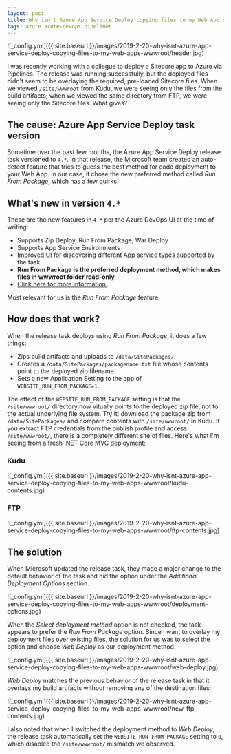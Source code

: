```yaml
---
layout: post
title: Why isn't Azure App Service Deploy copying files to my Web App's wwwroot?
tags: azure azure-devops pipelines
---
```


![_config.yml]({{ site.baseurl }}/images/2019-2-20-why-isnt-azure-app-service-deploy-copying-files-to-my-web-apps-wwwroot/header.jpg)

I was recently working with a collegue to deploy a Sitecore app to Azure via Pipelines. The release was running successfully, but the deployed files didn't seem to be overlaying the required, pre-loaded Sitecore files. When we viewed `/site/wwwroot` from Kudu, we were seeing only the files from the build artifacts; when we viewed the same directory from FTP, we were seeing only the Sitecore files. What gives?

<!--more-->

## The cause: Azure App Service Deploy task version
Sometime over the past few months, the Azure App Service Deploy release task versioned to `4.*`. In that release, the Microsoft team created an auto-detect feature that tries to guess the best method for code deployment to your Web App. In our case, it chose the new preferred method called _Run From Package_, which has a few quirks.

## What's new in version `4.*`
These are the new features in `4.*` per the Azure DevOps UI at the time of writing:

- Supports Zip Deploy, Run From Package, War Deploy 
- Supports App Service Environments
- Improved UI for discovering different App service types supported by the task
- **Run From Package is the preferred deployment method, which makes files in wwwroot folder read-only**
- [Click here  for more information.](https://github.com/Microsoft/azure-pipelines-tasks/blob/master/Tasks/AzureRmWebAppDeploymentV4/README.md)

Most relevant for us is the _Run From Package_ feature.

## How does that work?
When the release task deploys using _Run From Package_, it does a few things:

- Zips build artifacts and uploads to `/data/SitePackages/`.
- Creates a `/data/SitePackages/packagename.txt` file whose contents point to the deployed zip filename.
- Sets a new Application Setting to the app of `WEBSITE_RUN_FROM_PACKAGE=1`.

The effect of the `WEBSITE_RUN_FROM_PACKAGE` setting is that the `/site/wwwroot/` directory now vitually points to the deployed zip file, not to the actual underlying file system. Try it: download the package zip from `/data/SitePackages/` and compare contents with `/site/wwwroot/` in Kudu. If you extract FTP credentials from the publish profile and access `/site/wwwroot/`, there is a completely different site of files. Here's what I'm seeing from a fresh .NET Core MVC deployment:

### Kudu
![_config.yml]({{ site.baseurl }}/images/2019-2-20-why-isnt-azure-app-service-deploy-copying-files-to-my-web-apps-wwwroot/kudu-contents.jpg)

### FTP
![_config.yml]({{ site.baseurl }}/images/2019-2-20-why-isnt-azure-app-service-deploy-copying-files-to-my-web-apps-wwwroot/ftp-contents.jpg)

## The solution
When Microsoft updated the release task, they made a major change to the default behavior of the task and hid the option under the _Additional Deployment Options_ section.

![_config.yml]({{ site.baseurl }}/images/2019-2-20-why-isnt-azure-app-service-deploy-copying-files-to-my-web-apps-wwwroot/deployment-options.jpg)

When the _Select deployment method_ option is not checked, the task appears to prefer the _Run From Package_ option. Since I want to overlay my deployment files over existing files, the solution for us was to select the option and choose _Web Deploy_ as our deployment method.

![_config.yml]({{ site.baseurl }}/images/2019-2-20-why-isnt-azure-app-service-deploy-copying-files-to-my-web-apps-wwwroot/web-deploy.jpg)

_Web Deploy_ matches the previous behavior of the release task in that it overlays my build artifacts without removing any of the destination files:

![_config.yml]({{ site.baseurl }}/images/2019-2-20-why-isnt-azure-app-service-deploy-copying-files-to-my-web-apps-wwwroot/new-ftp-contents.jpg)

I also noted that when I switched the deployment method to _Web Deploy_, the release task automatically set the `WEBSITE_RUN_FROM_PACKAGE` setting to `0`, which disabled the `/site/wwwroot/` mismatch we observed.